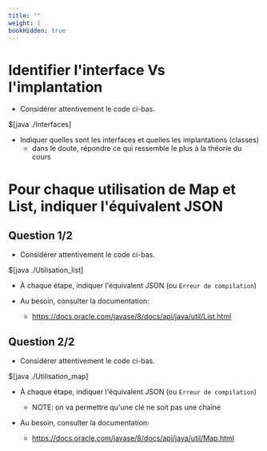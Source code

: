 ```yaml
---
title: ""
weight: 1
bookHidden: true
---
```



<style>
pre > code {
    -webkit-touch-callout: text;
    -webkit-user-select: text;
    -khtml-user-select: text;
    -moz-user-select: text;
    -ms-user-select: text;
    user-select: text;
}
.pseudo {
    -webkit-touch-callout: text;
    -webkit-user-select: text;
    -khtml-user-select: text;
    -moz-user-select: text;
    -ms-user-select: text;
    user-select: text;
}
</style>


# Identifier l'interface Vs l'implantation

* Considérer attentivement le code ci-bas.

$[java ./Interfaces]

* Indiquer quelles sont les interfaces et quelles les implantations (classes)
    * dans le doute, répondre ce qui ressemble le plus à la théorie du cours


# Pour chaque utilisation de Map et List, indiquer l'équivalent JSON

## Question 1/2

* Considérer attentivement le code ci-bas.

$[java ./Utilisation_list]

* À chaque étape, indiquer l'équivalent JSON (ou `Erreur de compilation`)

* Au besoin, consulter la documentation: 
    * <a href="https://docs.oracle.com/javase/8/docs/api/java/util/List.html" target="_blank">https://docs.oracle.com/javase/8/docs/api/java/util/List.html</a>

## Question 2/2

* Considérer attentivement le code ci-bas.

$[java ./Utilisation_map]

* À chaque étape, indiquer l'équivalent JSON (ou `Erreur de compilation`)
    * NOTE: on va permettre qu'une clé ne soit pas une chaîne

* Au besoin, consulter la documentation: 
    * <a href="https://docs.oracle.com/javase/8/docs/api/java/util/Map.html" target="_blank">https://docs.oracle.com/javase/8/docs/api/java/util/Map.html</a>
